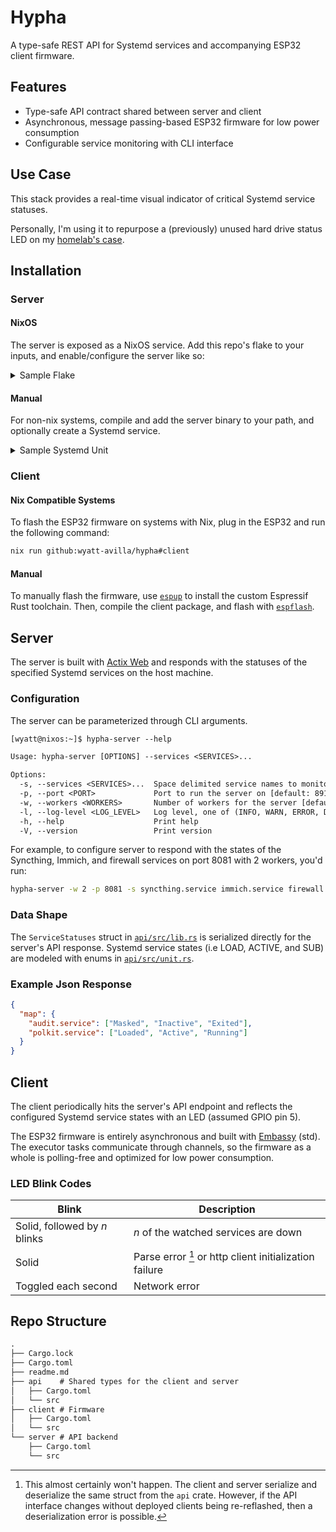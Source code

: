 # Hypha

A type-safe REST API for Systemd services and accompanying ESP32 client
firmware.

## Features

- Type-safe API contract shared between server and client
- Asynchronous, message passing-based ESP32 firmware for low power consumption
- Configurable service monitoring with CLI interface

## Use Case

This stack provides a real-time visual indicator of critical Systemd service
statuses.

Personally, I'm using it to repurpose a (previously) unused hard drive status
LED on my [homelab's case](https://www.amazon.com/dp/B0CH3JXKZF).

## Installation

### Server

#### NixOS

The server is exposed as a NixOS service. Add this repo's flake to your inputs,
and enable/configure the server like so:

<details>
    <summary>Sample Flake</summary>

```nix
{
  description = "Simple example using hypha service";

  inputs = {
    nixpkgs.url = "github:nixos/nixpkgs?ref=nixos-unstable";
    hypha.url = "github:wyatt-avilla/hypha";
  };

  outputs =
    { nixpkgs, hypha }:
    {
      nixosConfigurations.myhost = nixpkgs.lib.nixosSystem {
        system = "x86_64-linux";
        modules = [
          hypha.nixosModules.server
          {
            services.hypha-server = {
              enable = true;
              port = 8910;
              workers = 2;
              logLevel = "INFO";
              queryServices = [
                "polkit.service"
                "NetworkManager.service"
              ];
            };
          }
        ];
      };
    };
}
```

</details>

#### Manual

For non-nix systems, compile and add the server binary to your path, and
optionally create a Systemd service.

<details>
    <summary>Sample Systemd Unit</summary>

```txt
[Unit]
After=network.target
Description=Hypha server

[Service]
ExecStart=/usr/bin/hypha-server --port 8910 --workers 1 --log-level INFO --services polkit.service tlp.service
Group=hypha-server
Restart=always
User=hypha-server

[Install]
WantedBy=multi-user.target
```

</details>

### Client

#### Nix Compatible Systems

To flash the ESP32 firmware on systems with Nix, plug in the ESP32 and run the
following command:

```sh
nix run github:wyatt-avilla/hypha#client
```

#### Manual

To manually flash the firmware, use [`espup`](https://github.com/esp-rs/espup)
to install the custom Espressif Rust toolchain. Then, compile the client
package, and flash with [`espflash`](https://github.com/esp-rs/espflash).

## Server

The server is built with [Actix Web](https://actix.rs/) and responds with the
statuses of the specified Systemd services on the host machine.

### Configuration

The server can be parameterized through CLI arguments.

```txt
[wyatt@nixos:~]$ hypha-server --help

Usage: hypha-server [OPTIONS] --services <SERVICES>...

Options:
  -s, --services <SERVICES>...  Space delimited service names to monitor
  -p, --port <PORT>             Port to run the server on [default: 8910]
  -w, --workers <WORKERS>       Number of workers for the server [default: 1]
  -l, --log-level <LOG_LEVEL>   Log level, one of (INFO, WARN, ERROR, DEBUG, TRACE)
  -h, --help                    Print help
  -V, --version                 Print version
```

For example, to configure server to respond with the states of the Syncthing,
Immich, and firewall services on port 8081 with 2 workers, you'd run:

```sh
hypha-server -w 2 -p 8081 -s syncthing.service immich.service firewall.service
```

### Data Shape

The `ServiceStatuses` struct in
[`api/src/lib.rs`](https://github.com/wyatt-avilla/hypha/blob/main/api/src/lib.rs)
is serialized directly for the server's API response. Systemd service states
(i.e LOAD, ACTIVE, and SUB) are modeled with enums in
[`api/src/unit.rs`](https://github.com/wyatt-avilla/hypha/blob/main/api/src/unit.rs).

### Example Json Response

```json
{
  "map": {
    "audit.service": ["Masked", "Inactive", "Exited"],
    "polkit.service": ["Loaded", "Active", "Running"]
  }
}
```

## Client

The client periodically hits the server's API endpoint and reflects the
configured Systemd service states with an LED (assumed GPIO pin 5).

The ESP32 firmware is entirely asynchronous and built with
[Embassy](https://embassy.dev/) (std). The executor tasks communicate through
channels, so the firmware as a whole is polling-free and optimized for low power
consumption.

### LED Blink Codes

| Blink                         | Description                                            |
| ----------------------------- | ------------------------------------------------------ |
| Solid, followed by $n$ blinks | $n$ of the watched services are down                   |
| Solid                         | Parse error [^1] or http client initialization failure |
| Toggled each second           | Network error                                          |

## Repo Structure

```txt
.
├── Cargo.lock
├── Cargo.toml
├── readme.md
├── api    # Shared types for the client and server
│   ├── Cargo.toml
│   └── src
├── client # Firmware
│   ├── Cargo.toml
│   └── src
└── server # API backend
    ├── Cargo.toml
    └── src
```

[^1]:
    This almost certainly won't happen. The client and server serialize and
    deserialize the same struct from the `api` crate. However, if the API
    interface changes without deployed clients being re-reflashed, then a
    deserialization error is possible.
